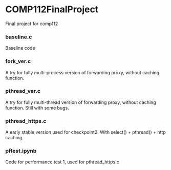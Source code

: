 # COMP112FinalProject
Final project for comp112

### baseline.c
Baseline code

### fork_ver.c 
A try for fully multi-process version of forwarding proxy, without caching function.

### pthread_ver.c
A try for fully multi-thread version of forwarding proxy, without caching function. Still with some bugs.

### pthread_https.c
A early stable version used for checkpoint2. With select() + pthread() + http caching.

### pftest.ipynb
Code for performance test 1, used for  pthread_https.c
